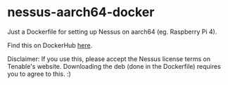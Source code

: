 # nessus-aarch64-docker

Just a Dockerfile for setting up Nessus on aarch64 (eg. Raspberry Pi 4).

Find this on DockerHub [here](https://hub.docker.com/repository/docker/scottbpc/nessus-aarch64).

Disclaimer:
If you use this, please accept the Nessus license terms on Tenable's website.
Downloading the deb (done in the Dockerfile) requires you to agree to this. :)
